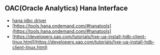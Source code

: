 ## OAC(Oracle Analytics) Hana Interface 

* [hana jdbc driver](https://developers.sap.com/tutorials/hxe-connect-hxe-using-jdbc.html#ce721b2d-a0a6-4f23-972d-4d7301d5fd7a)
* [https://tools.hana.ondemand.com/#hanatools](https://tools.hana.ondemand.com/#hanatools]
* [https://developers.sap.com/tutorials/hxe-ua-install-hdb-client-linux.html](https://developers.sap.com/tutorials/hxe-ua-install-hdb-client-linux.html)
